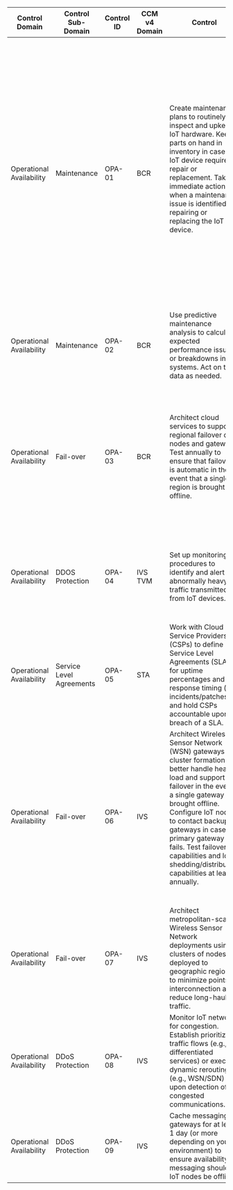 | Control Domain               | Control Sub-Domain       | Control ID | CCM v4<br>Domain<br> | Control                                                                                                                                                                                                                                                                                                                                                          | Confidentiality | Integrity | Availability | Additional Direction                                                                                                                                                                                                                                                                                                                                                                                                                                                                                            | References                                                                                                                                                                                                                                                                                             | Control<br>Type | Man<br>Auto<br>Semi | Freq | Device | Network | Gateway | Cloud Service |
| ---------------------------- | ------------------------ | ---------- | -------------------- | ---------------------------------------------------------------------------------------------------------------------------------------------------------------------------------------------------------------------------------------------------------------------------------------------------------------------------------------------------------------- | --------------- | --------- | ------------ | --------------------------------------------------------------------------------------------------------------------------------------------------------------------------------------------------------------------------------------------------------------------------------------------------------------------------------------------------------------------------------------------------------------------------------------------------------------------------------------------------------------- | ------------------------------------------------------------------------------------------------------------------------------------------------------------------------------------------------------------------------------------------------------------------------------------------------------ | --------------- | ------------------- | ---- | ------ | ------- | ------- | ------------- |
| Operational Availability     | Maintenance              | OPA-01     | BCR                  | Create maintenance plans to routinely inspect and upkeep IoT hardware. Keep parts on hand in inventory in case an IoT device requires repair or replacement. Take immediate action when a maintenance issue is identified by repairing or replacing the IoT device.<br><br>                                                                                      | Medium          | Medium    | Medium       | IoT devices are mechanical devices often with moving parts. Maintaining operational availability requires the creation of relationships between the IT team and those responsible for maintaining equipment. Depending on the specific type of IoT device, considerations may include the creation of a maintenance depot, the creation/management of equipment specifications and operational maintenance plans.<br><br>When possible use predictive modeling to identify and remedy likely hardware failures. | Science Soft: A comprehensive guide to IoT-based predictive maintenance<br>https://www.scnsoft.com/blog/iot-predictive-maintenance-guide                                                                                                                                                               | C               | M                   | E    | TRUE   |         | TRUE    |               |
| Operational Availability     | Maintenance              | OPA-02     | BCR                  | Use predictive maintenance analysis to calculate expected performance issues or breakdowns in IoT systems. Act on that data as needed.                                                                                                                                                                                                                           | High            | High      | High         | Predictive maintenance uses a machine-learning model to predict where failures may occur. It is typically used in industrial and manufacturing areas.                                                                                                                                                                                                                                                                                                                                                           | IBM Blog: Improving operations with IoT and predictive maintenance<br>https://www.ibm.com/blogs/internet-of-things/improving-operations-iot-predictive-maintenance/<br><br>AWS: Using AWS IoT for Predictive Maintenance<br>https://aws.amazon.com/blogs/iot/using-aws-iot-for-predictive-maintenance/ | C               | A                   | C    | TRUE   |         | TRUE    |               |
| Operational Availability<br> | Fail-over                | OPA-03     | BCR                  | Architect cloud services to support regional failover of nodes and gateways. Test annually to ensure that failover is automatic in the event that a single region is brought offline.<br>                                                                                                                                                                        | Medium          | Medium    | Medium       | Includes configuration of secondary IoT hubs and configuration of device routing logic.<br><br>Cloud service providers offer online storage of device configurations (twins, shadows, etc) that can be used to ensure that even when a device is offline, configuration updates can be made.                                                                                                                                                                                                                    | [https://searchcloudcomputing.techtarget.com/tip/Implement-cloud-failover-replication-for-workload-protection](https://searchcloudcomputing.techtarget.com/tip/Implement-cloud-failover-replication-for-workload-protection)                                                                           | P               | M                   | A    |        |         | TRUE    | TRUE          |
| Operational Availability     | DDOS Protection          | OPA-04     | IVS<br>TVM           | Set up monitoring procedures to identify and alert on abnormally heavy traffic transmitted from IoT devices.                                                                                                                                                                                                                                                     | Medium          | Medium    | Medium       | This may indicate compromise. Configure cloud services to automatically rate limit connections from clients upon detection to guard against potential DDoS attacks.                                                                                                                                                                                                                                                                                                                                             | Journal of Cloud Computing: Intrusion detection systems for IoT-based smart environments<br>https://journalofcloudcomputing.springeropen.com/articles/10.1186/s13677-018-0123-6                                                                                                                        | P               | A                   | C    |        | TRUE    |         |               |
| Operational Availability     | Service Level Agreements | OPA-05     | STA                  | Work with Cloud Service Providers (CSPs) to define Service Level Agreements (SLAs) for uptime percentages and response timing (for incidents/patches) and hold CSPs accountable upon breach of a SLA.                                                                                                                                                            | Low             | Low       | Low          | Ensure service levels are agreed-upon and a Service Level Agreement (SLA) is signed. SLA terms could exist as a separate document/exhibit or embedded in the Master Services Agreement (MSA).                                                                                                                                                                                                                                                                                                                   | ISO/IEC 19086-1 establishes common elements for cloud SLAs.https://www.iso.org/obp/ui/#iso:std:iso-iec:19086:-1:ed-1:v1:en                                                                                                                                                                             | P               | M                   | D    |        |         |         | TRUE          |
| Operational Availability     | Fail-over                | OPA-06     | IVS                  | Architect Wireless Sensor Network (WSN) gateways in a cluster formation to better handle heavy load and support failover in the event a single gateway is brought offline. Configure IoT nodes to contact backup gateways in case a primary gateway fails. Test failover capabilities and load shedding/distribution capabilities at least annually.<br><br><br> | Medium          | Medium    | Medium       | Cluster gateway formations can enhance availability when compared to use of a single gateway supporting multiple nodes.                                                                                                                                                                                                                                                                                                                                                                                         | Trusted and Secure Wireless Sensor Network Designs and Deployments.  Bravo, Palomar, Gardel et al.  4 August 2017.  MDPI Sensors                                                                                                                                                                       | P               | A                   | E    |        | TRUE    | TRUE    |               |
| Operational Availability<br> | Fail-over                | OPA-07     | IVS                  | Architect metropolitan-scale Wireless Sensor Network deployments using clusters of nodes deployed to geographic regions to minimize points of interconnection and reduce long-haul traffic.<br>                                                                                                                                                                  | Medium          | Medium    | Medium       | Use wireless protocols such as 5G and LoRaWAN to connect clusters.                                                                                                                                                                                                                                                                                                                                                                                                                                              | Trusted and Secure Wireless Sensor Network Designs and Deployments.  Bravo, Palomar, Gardel et al.  4 August 2017.  MDPI Sensors                                                                                                                                                                       | P               | M                   | C    |        | TRUE    |         |               |
| Operational Availability     | DDoS Protection          | OPA-08     | IVS                  | Monitor IoT networks for congestion. Establish prioritized traffic flows (e.g., differentiated services) or execute dynamic rerouting (e.g., WSN/SDN) upon detection of congested communications.                                                                                                                                                                | Medium          | Medium    | Medium       | There are many research efforts underway that describe approaches to dynamic routing and congestion-awareness in IoT networks.                                                                                                                                                                                                                                                                                                                                                                                  | [Congestion-Aware Routing in Dynamic Iot Networks: A Reinforcement Learning Approach. https://arxiv.org/pdf/2105.09678.pdf](https://arxiv.org/pdf/2105.09678.pdf)                                                                                                                                      | C               | A                   | C    |        | TRUE    |         |               |
| Operational Availability     | DDoS Protection          | OPA-09     | IVS                  | Cache messaging at gateways for at least 1 day (or more depending on your environment) to ensure availability of messaging should IoT nodes be offline.                                                                                                                                                                                                          | Medium          | Medium    | Medium       | Some protocols such as MQTT do not by default cache messages at the gateway/broker.                                                                                                                                                                                                                                                                                                                                                                                                                             | [Efficient Caching for Data-Driven IoT Applications and Fast Content Delivery with low-latency ICN: https://www.mdpi.com/2076-3417/9/22/4730/pdf](https://www.mdpi.com/2076-3417/9/22/4730/pdf)                                                                                                        | P               | A                   | D    |        |         | TRUE    |               |
